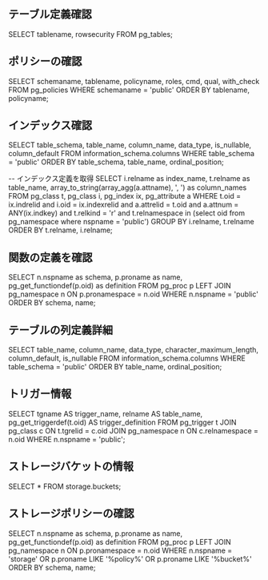 
## テーブル定義確認
SELECT 
  tablename,
  rowsecurity
FROM 
  pg_tables;

## ポリシーの確認
SELECT
  schemaname,
  tablename,
  policyname,
  roles,
  cmd,
  qual,
  with_check
FROM
  pg_policies
WHERE
  schemaname = 'public'
ORDER BY
  tablename, policyname;


## インデックス確認
SELECT 
  table_schema,
  table_name,
  column_name,
  data_type,
  is_nullable,
  column_default
FROM 
  information_schema.columns
WHERE 
  table_schema = 'public'
ORDER BY 
  table_schema, 
  table_name, 
  ordinal_position;

-- インデックス定義を取得
SELECT
  i.relname as index_name,
  t.relname as table_name,
  array_to_string(array_agg(a.attname), ', ') as column_names
FROM
  pg_class t,
  pg_class i,
  pg_index ix,
  pg_attribute a
WHERE
  t.oid = ix.indrelid
  and i.oid = ix.indexrelid
  and a.attrelid = t.oid
  and a.attnum = ANY(ix.indkey)
  and t.relkind = 'r'
  and t.relnamespace in (select oid from pg_namespace where nspname = 'public')
GROUP BY
  i.relname,
  t.relname
ORDER BY
  t.relname,
  i.relname;

## 関数の定義を確認
SELECT
  n.nspname as schema,
  p.proname as name,
  pg_get_functiondef(p.oid) as definition
FROM
  pg_proc p
  LEFT JOIN pg_namespace n ON p.pronamespace = n.oid
WHERE
  n.nspname = 'public'
ORDER BY
  schema, name;


## テーブルの列定義詳細
SELECT 
  table_name,
  column_name,
  data_type,
  character_maximum_length,
  column_default,
  is_nullable
FROM 
  information_schema.columns
WHERE 
  table_schema = 'public'
ORDER BY 
  table_name, ordinal_position;


## トリガー情報
SELECT
  tgname AS trigger_name,
  relname AS table_name,
  pg_get_triggerdef(t.oid) AS trigger_definition
FROM
  pg_trigger t
  JOIN pg_class c ON t.tgrelid = c.oid
  JOIN pg_namespace n ON c.relnamespace = n.oid
WHERE
  n.nspname = 'public';


## ストレージバケットの情報
SELECT * FROM storage.buckets;


## ストレージポリシーの確認
SELECT
  n.nspname as schema,
  p.proname as name,
  pg_get_functiondef(p.oid) as definition
FROM
  pg_proc p
  LEFT JOIN pg_namespace n ON p.pronamespace = n.oid
WHERE
  n.nspname = 'storage'
  OR p.proname LIKE '%policy%'
  OR p.proname LIKE '%bucket%'
ORDER BY
  schema, name;